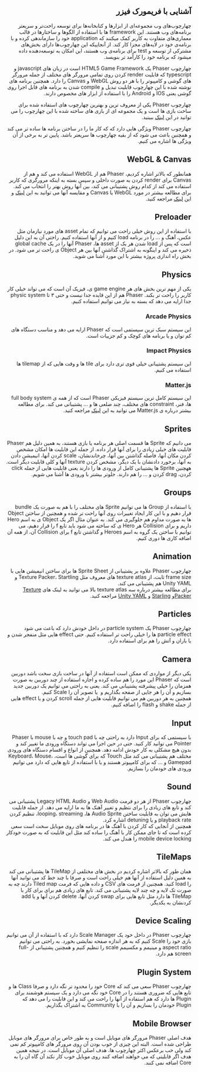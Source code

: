 <div dir="rtl">

## آشنایی با فریمورک فیزر
چهارچوب‌های وب مجموعه‌ای از ابزارها و کتابخانه‌ها برای توسعه راحت‌تر و سریعتر برنامه‌های وب هستند. این framework ها با استفاده از الگوها و ساختارها در قالب معماری‌های متفاوت به کاربر کمک میکنند که application خود را سازماندهی کرده و با برنامه‌ی خود در لایه‌های مجزا کار کند. از آنجاییکه این چهارچوب‌ها دارای بخش‌های مشترکی از توسعه و test برای برنامه‌ی وب هستند، این امکان به توسعه‌دهنده داده میشود که برنامه خود را کارآمد تر بنویسد.

چهارچوب Phaser یک HTML5 Game Framework است در زبان های javascript و typescript که قابلیت render کردن روی تمامی مرورگر های مختلف از جمله مرورگر های گوشی و کامپیوتر را با هر دو روش WebGL و Canvas را دارد.
همچنین برنامه های نوشته شده با این چهارچوب قابلیت تبدیل و compile شدن به برنامه های قابل اجرا روی گوشی یعنی IOS و Android را با استفاده از ابزار های مخصوص دارند.

چهارچوب Phaser یکی از معروف ترین و بهترین چهارچوب های استفاده شده برای ساخت بازی ها است و یک مجموعه ای از بازی های ساخته شده با این چهارچوب را می توانید در این 
[لینک](https://phaser.io/games/)
ببینید.

چهارچوب Phaser ویژگی هایی دارد که که کار ما را در ساختن برنامه ها ساده تر می کند و همچنین باعث می شود که از بقیه چهارچوب ها سریعتر باشد. 
پایین تر به برخی از آن ویژگی ها اشاره می کنیم.

## WebGL & Canvas
همانطور که بالاتر اشاره کردیم،‌ Phaser هم از WebGL استفاده می کند و هم از Canvas برای render کردن به صورت داخلی و سپس بسته به اینکه مرورگری که کاربر استفاده می کند از کدام روش پشتیبانی می کند،‌ بین آنها روش بهتر را انتخاب می کند.
برای مطالعه بیشتر در مورد WebGL یا Canvas و مقایسه آنها می توانید به این
[لینک](https://en.wikipedia.org/wiki/WebGL)
و این
[لینک](https://www.educba.com/webgl-vs-canvas/)
مراجعه کنید.

## Preloader
با استفاده از این روش خیلی راحت می توانیم که تمام asset های مورد نیازمان مثل عکس، آهنگ و ... را در برنامه load کنیم و از آنها استفاده کنیم. راحتی آن به این دلیل است که پس از load شدن هر یک از asset ها، Phaser آنها را در یک global cache ذخیره می کند و اینگونه به اشتراک گذاشتن آنها بین هر Object ی راحت تر می شود.
در بخش راه اندازی پروژه بیشتر با این مورد آشنا می شوید.

## Physics
یکی از مهم ترین بخش های هر game engine ی، فیزیک آن است که می تواند خیلی کار کاربر را راحت تر بکند.
Phaser هم از این قایده جدا نیست و حتی ۳ تا physic system جدا ارایه می دهد که بسته به نیاز می توانیم استفاده کنیم.

### Arcade Physics
این سیستم سبک ترین سیستمی است که Phaser ارایه می دهد و مناسب دستگاه های کم توان  و یا برنامه های کوچک و کم جزییات است.

### Impact Physics
این سیستم پشتیبانی خیلی قوی تری دارد برای tile ها و وقت هایی که از tilemap ها استفاده می کنیم.

### Matter.js
این سیستم کامل ترین سیستم فیزیکی Phaser است که از همه ی full body system ها، فنر، constraint های مختلف،  چند ضلعی ها و ... پشتیبانی می کند.
برای مطالعه بیشتر درباره ی Matter.js می توانید به این
[لینک](https://brm.io/matter-js/)
مراجعه کنید.

## Sprites
می دانیم که Sprite ها قسمت اصلی هر برنامه یا بازی هستند، به همین دلیل هم Phaser قابلیت های خیلی زیادی را برای آنها قرار داده. از جمله این قابلیت ها امکان مشخص کردن مکان آنها، فاصله گذاشتن بین آنها، چرخاندنشان، scale کردن آنها، انیمیشن دادن به آنها، برخورد دادنشان با یک دیگر، مشخص کردن texture آنها و کلی قابلیت دیگر است.
<br>
ههچنین Sprite ها پشتیبانی کامل از ورودی ها را دارند یعنی قابلیت هایی از جمله click کردن، drag کردن و ... را هم دارند.
جلوتر بیشتر با ورودی ها آشنا می شویم.

## Groups
با استفاده از Group ها می توانیم Sprite های مختلف را با هم به صورت یک bundle قرار دهیم و با این کار ایجاد تغییرات روی آنها راحت تر شده و همچنین از ساختن Object ها به صورت مداوم هم جلوگیری می کند.
به عنوان مثال اگر یک Object ی به اسم Hero داریم و برای Collision هر Hero ی که ساخته می شود باید تابع f را قرار دهیم، می توانیم با ساختن یک گروه به اسم Heroes و گذاشتن تابع f برای Collision آن، از همه آن اضافه کاری ها دوری کنیم.

## Animation
چهارچوب Phaser علاوه بر پشتیبانی از Sprite Sheet ها برای ساختن انیمیشن هایی با frame size ثابت، از texture atlas های معروف مثل Texture Packer، Startling و Unity YAML هم پشتیبانی می کند.
<br>
برای مطالعه بیشتر درباره سه texture atlas بالا می توانید به لینک های 
[Texture Packer](https://www.codeandweb.com/texturepacker)و 
[Starling](https://www.codeandweb.com/texturepacker/tutorials/getting-started-with-starling-a-flash-game-development-framework)
و 
[Unity YAML](https://docs.unity3d.com/Manual/UnityYAML.html)
مراجعه کنید.

## Particles
چهارچوب Phaser یک particle system در داخل خودش دارد که باعث می شود particle effect ها را خیلی راحت تر استفاده کنیم. 
حتی effect هایی مثل منفجر شدن و یا باران و آتش را هم برای استفاده دارد.

## Camera
یکی دیگر از مواردی که ممکن است استفاده از آنها در ساخت بازی سخت باشد دوربین است که Phaser این مورد را هم ساده کرده و اجازه استفاده از چند دوربین به صورت همزمان را خیلی پیشرفته پشتیبانی می کند. یعنی به راحتی می توانیم یک دوربین جدید بسازیم و آن را هر جایی از صفحه بگذاریم و  یا تصویر آن را Scale کنیم.
<br>
همچنین به هر دوربین هم می توانیم قابلیت هایی از جمله scroll کردن و یا effect هایی از جمله shake و flash را اضافه کنیم.

## Input
با سیستمی که برای Input دارد به راحتی چه با touch pad و چه با mouse با Phaser Pointer می توانید کار کنید.
حتی در حین اجرا می تواند دستگاه ورودی ما تغییر کند و بدون هیچ مشکلی به کار خودش ادامه دهد.
همچنین از انواع و اقسام دستگاه های ورودی مختلف هم پشتیبانی می کند مثل Touch که برای گوشی ها است، Keyboard، Mouse، Gamepad و ... که برای کامپیوتر هستند و یا با استفاده از تابع هایی که دارد می توانیم ورودی های خودمان را بسازیم.

## Sound
چهارچوب Phaser از هر دو فرمت Web Audio و Legacy HTML Audio پشتیبانی می کند و تابع های زیادی را برای نتظیم و تغییر آهنک ها به ما ارایه می دهد.
از جمله قابلیت هایش می توان به قابلیت ساختن Audio Sprite ها، looping، streaming، تنظیم کردن playback rate و یا detuning اشاره کرد.
<br>
همچنین از آنجایی که کار کردن با آهنگ ها در برنامه های روی موبایل سخت است سعی کرده است که تا جای ممکن کار با آهنگ را ساده کند مثل این قابلیت که به صورت خودکار mobile device locking را هندل می کند.

## TileMaps
همان طور که بالاتر اشاره کردیم در بخش های مختلفی از TileMap ها پشتیبانی می کند به همین دلیل استفاده از آنها هم خیلی راحت است و صرفا با چند خط کد می توانید آنها را load کنید.
همچنین از فرمت های CSV و داده هایی که فرمت Tiled map دارند چه به صورت تک لایه و چه چند لایه پشتیبانی می کند.
تابع های زیادی هم برای برای کار با TileMap ها دارد مثل تابع هایی برای swap کردن آنها، delete کردن آنها و یا add کردنشان به یکدیگر.

## Device Scaling
چهارچوب Phaser در داخل خود یک Scale Manager دارد که با استفاده از آن می توانیم بازی خود را Scale کنیم که به هر اندازه صفحه نمایشی بخورد.
به راحتی می توانیم aspect ratio و مینیمم و مکسیمم scale را تنظیم کنیم و همچنین پشتیبانی از full-screen هم دارد.

## Plugin System
چهارچوب Phaser سعی می کند که Core خود را محدود تر نگه دارد و صرفا Class ها و تابع هایی که ضروری هستند را در Core خود نگه می دارد و یک سیستم هوشمند برای Plugin ها دارد که هم استفاده از آنها را راحت می کند و این قابلیت را می دهد که Plugin خودمان را بسازیم و آن را با Community به اشتراک بگذاریم.

## Mobile Browser
هدف اصلی Phaser مرورگر های موبایل است و به طور خاص برای مرورگر های موبایل طراحی شده است. البته این چیزی از خوب بودن آن روی مرورگر های کامپیوتر کم نمی کند ولی خب برعکس اکثر چهارچوب ها، هدف اصلی آن موبایل است. در نتیجه همین هدف اگر قابلیتی که می خواهند اضافه کنند روی موبایل خوب کار نکند آن گاه آن را به Core اضافه نمی کنند.



</div>